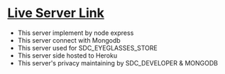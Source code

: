 # [Live Server Link](https://glacial-chamber-66798.herokuapp.com/)

- This server implement by node express
- This server connect with Mongodb
- This server used for SDC_EYEGLASSES_STORE
- This server side hosted to Heroku
- This server's privacy maintaining by SDC_DEVELOPER & MONGODB